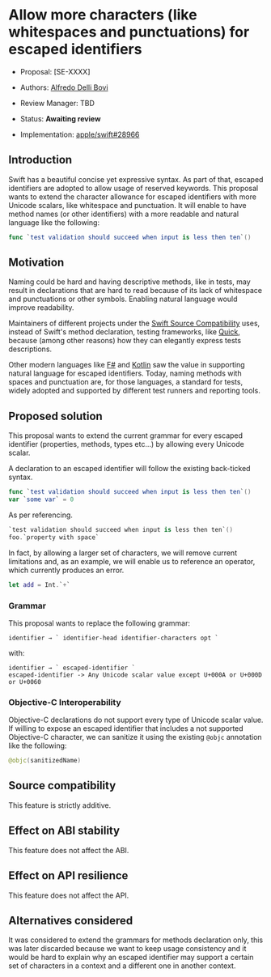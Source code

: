 # Allow more characters (like whitespaces and punctuations) for escaped identifiers

* Proposal: [SE-XXXX]

* Authors: [Alfredo Delli Bovi](https://github.com/adellibovi)

* Review Manager: TBD

* Status: **Awaiting review**

* Implementation: [apple/swift#28966](https://github.com/apple/swift/pull/28966)

## Introduction
Swift has a beautiful concise yet expressive syntax.
As part of that, escaped identifiers are adopted to allow usage of reserved keywords.
This proposal wants to extend the character allowance for escaped identifiers with more Unicode scalars, like whitespace and punctuation.
It will enable to have method names (or other identifiers) with a more readable and natural language like the following:
```swift
func `test validation should succeed when input is less then ten`()
```
## Motivation
Naming could be hard and having descriptive methods, like in tests, may result in declarations that are hard to read because of its lack of whitespace and punctuations or other symbols. Enabling natural language would improve readability.

Maintainers of different projects under the [Swift Source Compatibility](https://swift.org/source-compatibility/#current-list-of-projects) uses, instead of Swift's method declaration, testing frameworks, like [Quick](https://github.com/Quick/Quick), because (among other reasons) how they can elegantly express tests descriptions.

Other modern languages like [F#](https://fsharp.org) and [Kotlin](https://kotlinlang.org) saw the value in supporting natural language for escaped identifiers. Today, naming methods with spaces and punctuation are, for those languages, a standard for tests, widely adopted and supported by different test runners and reporting tools.

## Proposed solution
This proposal wants to extend the current grammar for every escaped identifier (properties, methods, types etc...) by allowing every Unicode scalar.

A declaration to an escaped identifier will follow the existing back-ticked syntax.
```swift
func `test validation should succeed when input is less then ten`()
var `some var` = 0
```

As per referencing.
```swift
`test validation should succeed when input is less then ten`()
foo.`property with space`
```
In fact, by allowing a larger set of characters, we will remove current limitations and, as an example, we will enable us to reference an operator, which currently produces an error.
```swift
let add = Int.`+`
```

### Grammar
This proposal wants to replace the following grammar:
```
identifier → ` identifier-head identifier-characters opt `
```
with:
```
identifier → ` escaped-identifier `
escaped-identifier -> Any Unicode scalar value except U+000A or U+000D or U+0060
```

### Objective-C Interoperability
Objective-C declarations do not support every type of Unicode scalar value.
If willing to expose an escaped identifier that includes a not supported Objective-C character, we can sanitize it using the existing `@objc` annotation like the following:
```swift
@objc(sanitizedName)
```

## Source compatibility
This feature is strictly additive.

## Effect on ABI stability
This feature does not affect the ABI.

## Effect on API resilience
This feature does not affect the API.

## Alternatives considered
It was considered to extend the grammars for methods declaration only, this was later discarded because we want to keep usage consistency and it would be hard to explain why an escaped identifier may support a certain set of characters in a context and a different one in another context.
